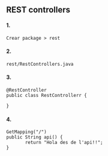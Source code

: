 
## REST controllers

#### 1. 
```
Crear package > rest
```
#### 2. 
```
rest/RestControllers.java
```

#### 3.
```
@RestController
public class RestControllerr {
	
}
```

#### 4.
```
GetMapping("/")
public String api() {
       return "Hola des de l'api!!";
}
```

